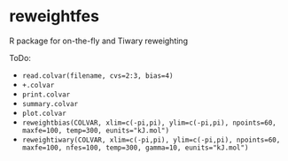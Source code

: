 # reweightfes
R package for on-the-fly and Tiwary reweighting

ToDo:
* `read.colvar(filename, cvs=2:3, bias=4)`
* `+.colvar`
* `print.colvar`
* `summary.colvar`
* `plot.colvar`
* `reweightbias(COLVAR, xlim=c(-pi,pi), ylim=c(-pi,pi), npoints=60, maxfe=100,
                temp=300, eunits="kJ.mol")`
* `reweightiwary(COLVAR, xlim=c(-pi,pi), ylim=c(-pi,pi), npoints=60, maxfe=100,
                nfes=100, temp=300, gamma=10, eunits="kJ.mol")`



